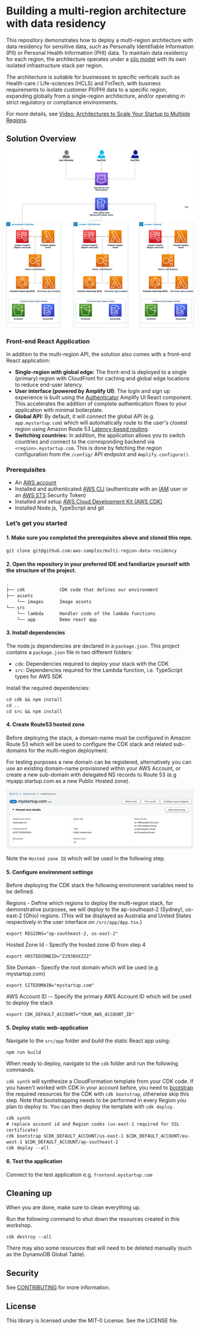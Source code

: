 # Building a multi-region architecture with data residency 

This repository demonstrates how to deploy a multi-region architecture with data residency for sensitive data, such as Personally Identifiable Information (PII) or Personal Health Information (PHI) data. To maintain data residency for each region, the architecture operates under a [silo model](https://docs.aws.amazon.com/wellarchitected/latest/saas-lens/silo-pool-and-bridge-models.html) with its own isolated infrastructure stack per region.

The architecture is suitable for businesses in specific verticals such as Health-care / Life-sciences (HCLS) and FinTech, with business requirements to isolate customer PII/PHI data to a specific region, expanding globally from a single-region architecture, and/or operating in strict regulatory or compliance environments.

For more details, see [Video: Architectures to Scale Your Startup to Multiple Regions](https://www.twitch.tv/awsonair/video/1851203333).

## Solution Overview 

![Multi Region Data Residency Architecture](assets/imgs/multi-region-data-residency-architecture.png)

### Front-end React Application

In addition to the multi-region API, the solution also comes with a front-end React application: 

* **Single-region with global edge:** The front-end is deployed to a single (primary) region with CloudFront for caching and global edge locations to reduce end-user latency.
* **User interface (powered by Amplify UI)**: The login and sign up experience is built using the [Authenticator](https://ui.docs.amplify.aws/react/connected-components/authenticator) Amplify UI React component. This accelerates the addition of complete authentication flows to your application with minimal boilerplate.
* **Global API:** By default, it will connect the global API (e.g. `app.mystartup.com`) which will automatically route to the user's closest region using Amazon Route 53 [Latency-based routing](https://docs.aws.amazon.com/Route53/latest/DeveloperGuide/routing-policy-latency.html). 
* **Switching countries:** In addition, the application allows you to switch countries and connect to the corresponding backend via `<region>.mystartup.com`. This is done by fetching the region configuration from the `/config/` API endpoint and `Amplify.configure()`.

### Prerequisites

- An [AWS account](https://portal.aws.amazon.com/billing/signup#/start)
- Installed and authenticated [AWS CLI](https://docs.aws.amazon.com/en_pv/cli/latest/userguide/cli-chap-install.html) (authenticate with an [IAM](https://docs.aws.amazon.com/IAM/latest/UserGuide/getting-started.html) user or an [AWS STS](https://docs.aws.amazon.com/STS/latest/APIReference/Welcome.html) Security Token)
- Installed and setup [AWS Cloud Development Kit (AWS CDK)](https://docs.aws.amazon.com/cdk/latest/guide/getting_started.html)
- Installed Node.js, TypeScript and git

### Let’s get you started

#### 1. Make sure you completed the prerequisites above and cloned this repo.

```
git clone git@github.com:aws-samples/multi-region-data-residency
```

#### 2. Open the repository in your preferred IDE and familiarize yourself with the structure of the project.

```
.
├── cdk             CDK code that defines our environment
├── assets          
    └── images      Image assets
└── src
    └── lambda      Handler code of the lambda functions
    └── app         Demo react app 
```

#### 3. Install dependencies

The node.js dependencies are declared in a `package.json`.
This project contains a `package.json` file in two different folders:

- `cdk`: Dependencies required to deploy your stack with the CDK
- `src`: Dependencies required for the Lambda function, i.e. TypeScript types for AWS SDK 

Install the required dependencies:

```
cd cdk && npm install
cd ..
cd src && npm install
```

#### 4. Create Route53 hosted zone

Before deploying the stack, a domain-name must be configured in Amazon Route 53 which will be used to configure the CDK stack and related sub-domains for the multi-region deployment.

For testing purposes a new domain can be registered, alternatively you can use an existing domain-name provisioned within your AWS Account, or create a new sub-domain with delegated NS records to Route 53 (e.g myapp.startup.com as a new Public Hosted zone).

![Hosted zone config](./assets/imgs/hosted-zone.png)

Note the `Hosted zone ID` which will be used in the following step.

#### 5. Configure environment settings

Before deploying the CDK stack the following environment variables need to be defined.

Regions - Define which regions to deploy the multi-region stack, for demonstrative purposes, we will deploy to the ap-southeast-2 (Sydney), us-east-2 (Ohio) regions. (This will be displayed as Australia and United States respectively in the user interface on `/src/app/App.tsx`.)

```
export REGIONS="ap-southeast-2, us-east-2"
```

Hosted Zone Id - Specify the hosted zone ID from step 4

```
export HOSTEDZONEID="Z2938XXZZZ"
```

Site Domain - Specify the root domain which will be used (e.g mystartup.com)

```
export SITEDOMAIN="mystartup.com"
```

AWS Account ID -- Specify the primary AWS Account ID which will be used to deploy the stack

```
export CDK_DEFAULT_ACCOUNT="YOUR_AWS_ACCOUNT_ID"
```

#### 5. Deploy static web-application

Navigate to the `src/app` folder and build the static React app using:

```
npm run build 
```

When ready to deploy, navigate to the `cdk` folder and run the following commands. 

`cdk synth` will synthesize a CloudFormation template from your CDK code. If you haven't worked with CDK in your account before, you need to [bootstrap](https://docs.aws.amazon.com/cdk/v2/guide/bootstrapping.html) the required resources for the CDK with `cdk bootstrap`, otherwise skip this step. Note that bootstrapping needs to be performed in every Region you plan to deploy to. You can then deploy the template with `cdk deploy`. 

```
cdk synth 
# replace account id and Region codes (us-east-1 required for SSL certificate)
cdk bootstrap $CDK_DEFAULT_ACCOUNT/us-east-1 $CDK_DEFAULT_ACCOUNT/eu-west-1 $CDK_DEFAULT_ACCOUNT/ap-southeast-2 
cdk deploy --all
```

#### 6. Test the application

Connect to the test application e.g. `frontend.mystartup.com`
## Cleaning up

When you are done, make sure to clean everything up.

Run the following command to shut down the resources created in this workshop.

```
cdk destroy --all
```

There may also some resources that will need to be deleted manually (such as the DynamoDB Global Table).

## Security

See [CONTRIBUTING](CONTRIBUTING.md#security-issue-notifications) for more information.

## License

This library is licensed under the MIT-0 License. See the LICENSE file.
